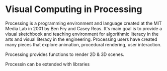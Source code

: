 # Visual Computing in Processing

Processing is a programming environment and language created at the MIT Media Lab in 2001 by Ben Fry and Casey Reas. It's main goal is to provide a visual sketchbook and teaching environment for algorithmic literacy in the arts and visual literacy in the engineering. Processing users have created many pieces that explore animation, procedural rendering, user interaction. 

Processing provides functions to render 2D & 3D scenes.

Processin can be extended with libraries